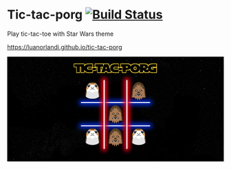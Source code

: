 # Tic-tac-porg [![Build Status](https://travis-ci.org/luanorlandi/tic-tac-porg.svg?branch=master)](https://travis-ci.org/luanorlandi/tic-tac-porg)

Play tic-tac-toe with Star Wars theme

https://luanorlandi.github.io/tic-tac-porg

![Screenshot](./public/preview-v1.png)
